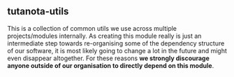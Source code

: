 ## tutanota-utils

This is a collection of common utils we use across multiple projects/modules internally. As creating this module really
is just an intermediate step towards re-organising some of the dependency structure of our software, it is most likely
going to change a lot in the future and might even disappear altogether. For these reasons **we strongly discourage
anyone outside of our organisation to directly depend on this module**.